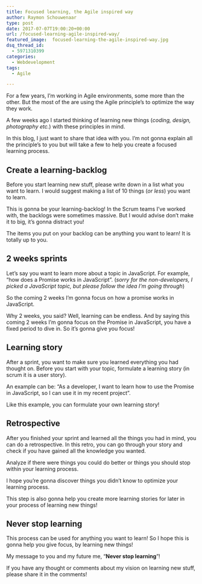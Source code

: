 ```yaml
---
title: Focused learning, the Agile inspired way
author: Raymon Schouwenaar
type: post
date: 2017-07-07T19:00:20+00:00
url: /focused-learning-agile-inspired-way/
featured_image:  focused-learning-the-agile-inspired-way.jpg
dsq_thread_id:
  - 5971310399
categories:
  - Webdevelopment
tags:
  - Agile

---
```

For a few years, I’m working in Agile environments, some more than the other. But the most of the are using the Agile principle’s to optimize the way they work.

A few weeks ago I started thinking of learning new things (_coding, design, photography etc._) with these principles in mind.

In this blog, I just want to share that idea with you. I’m not gonna explain all the principle’s to you but will take a few to help you create a focused learning process.

## Create a learning-backlog

Before you start learning new stuff, please write down in a list what you want to learn. I would suggest making a list of 10 things (_or less_) you want to learn.

This is gonna be your learning-backlog! In the Scrum teams I’ve worked with, the backlogs were sometimes massive. But I would advise don’t make it to big, it’s gonna distract you!

The items you put on your backlog can be anything you want to learn! It is totally up to you.

## 2 weeks sprints

Let’s say you want to learn more about a topic in JavaScript. For example, “how does a Promise works in JavaScript”. (_sorry for the non-developers, I picked a JavaScript topic, but please follow the idea I’m going through_)

So the coming 2 weeks I’m gonna focus on how a promise works in JavaScript.

Why 2 weeks, you said? Well, learning can be endless. And by saying this coming 2 weeks I’m gonna focus on the Promise in JavaScript, you have a fixed period to dive in. So it’s gonna give you focus!

## Learning story

After a sprint, you want to make sure you learned everything you had thought on. Before you start with your topic, formulate a learning story (in scrum it is a user story).

An example can be: “As a developer, I want to learn how to use the Promise in JavaScript, so I can use it in my recent project”.

Like this example, you can formulate your own learning story!

## Retrospective

After you finished your sprint and learned all the things you had in mind, you can do a retrospective. In this retro, you can go through your story and check if you have gained all the knowledge you wanted.

Analyze if there were things you could do better or things you should stop within your learning process.

I hope you’re gonna discover things you didn’t know to optimize your learning process.

This step is also gonna help you create more learning stories for later in your process of learning new things!

## Never stop learning

This process can be used for anything you want to learn! So I hope this is gonna help you give focus, by learning new things!

My message to you and my future me, “**Never stop learning**”!

If you have any thought or comments about my vision on learning new stuff, please share it in the comments!